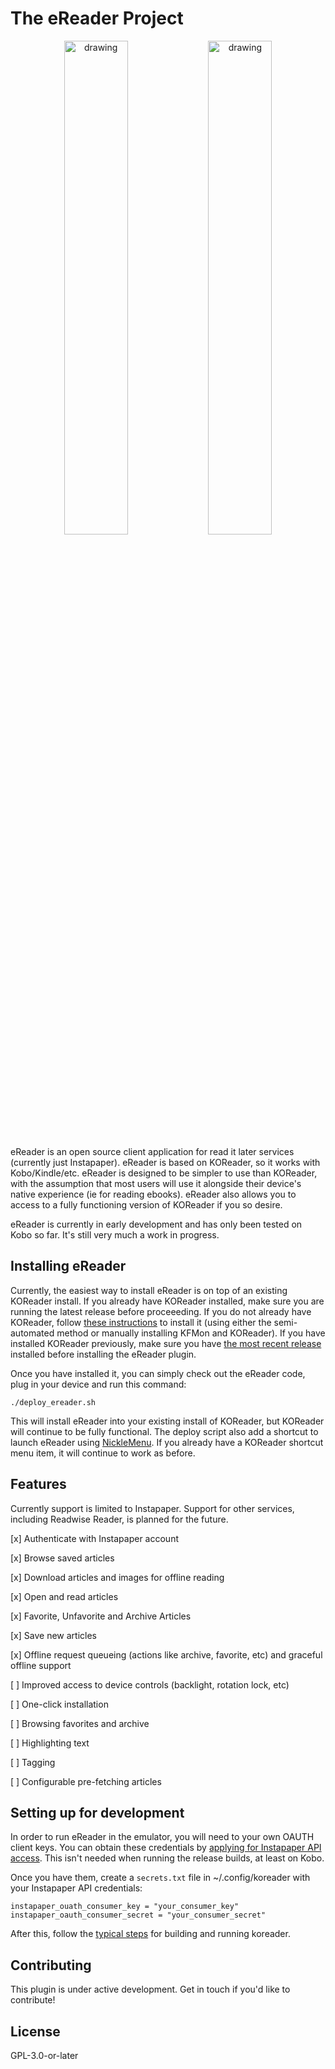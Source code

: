 # The eReader Project

<p align="center">
  <img src="https://github.com/user-attachments/assets/b5b5db2b-9357-4625-9b8f-fa9a692a3b7a" alt="drawing" style="width:45%;"/>
  <img src="https://github.com/user-attachments/assets/f0c72004-3f0e-4984-8537-b92983d227ca" alt="drawing" style="width:45%;"/>
</p>

eReader is an open source client application for read it later services (currently just Instapaper). eReader is based on KOReader, so it works with Kobo/Kindle/etc. eReader is designed to be simpler to use than KOReader, with the assumption that most users will use it alongside their device's native experience (ie for reading ebooks). eReader also allows you to access to a fully functioning version of KOReader if you so desire.

eReader is currently in early development and has only been tested on Kobo so far. It's still very much a work in progress.

## Installing eReader

Currently, the easiest way to install eReader is on top of an existing KOReader install. If you already have KOReader installed, make sure you are running the latest release before proceeeding. If you do not already have KOReader, follow [these instructions](https://github.com/koreader/koreader/wiki/Installation-on-Kobo-devices) to install it (using either the semi-automated method or manually installing KFMon and KOReader). If you have installed KOReader previously, make sure you have [the most recent release](https://github.com/koreader/koreader/releases) installed before installing the eReader plugin.

Once you have installed it, you can simply check out the eReader code, plug in your device and run this command:
```
./deploy_ereader.sh
```

 This will install eReader into your existing install of KOReader, but KOReader will continue to be fully functional. The deploy script also add a shortcut to launch eReader using [NickleMenu](https://github.com/pgaskin/NickelMenu). If you already have a KOReader shortcut menu item, it will continue to work as before. 

## Features

Currently support is limited to Instapaper. Support for other services, including Readwise Reader, is planned for the future.

[x] Authenticate with Instapaper account

[x] Browse saved articles

[x] Download articles and images for offline reading

[x] Open and read articles

[x] Favorite, Unfavorite and Archive Articles

[x] Save new articles

[x] Offline request queueing (actions like archive, favorite, etc) and graceful offline support

[ ] Improved access to device controls (backlight, rotation lock, etc)

[ ] One-click installation

[ ] Browsing favorites and archive

[ ] Highlighting text

[ ] Tagging

[ ] Configurable pre-fetching articles

## Setting up for development

In order to run eReader in the emulator, you will need to your own OAUTH client keys. You can obtain these credentials by [applying for Instapaper API access](https://www.instapaper.com/api). This isn't needed when running the release builds, at least on Kobo.

Once you have them, create a `secrets.txt` file in ~/.config/koreader with your Instapaper API credentials:

```
instapaper_ouath_consumer_key = "your_consumer_key"
instapaper_oauth_consumer_secret = "your_consumer_secret"
```

After this, follow the [typical steps](https://github.com/koreader/koreader/blob/master/doc/Building.md) for building and running koreader.

## Contributing

This plugin is under active development. Get in touch if you'd like to contribute!

## License

GPL-3.0-or-later
